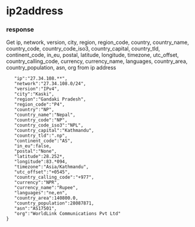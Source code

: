 # ip2address
### response

Get ip, network, version, city, region, region_code, country, country_name, country_code, country_code_iso3, country_capital, country_tld, continent_code, in_eu, postal, latitude, longitude, timezone, utc_offset, country_calling_code, currency, currency_name, languages, country_area, country_population, asn, org from ip address

``` {
   "ip":"27.34.108.**",
   "network":"27.34.108.0/24",
   "version":"IPv4",
   "city":"Kaski",
   "region":"Gandaki Pradesh",
   "region_code":"P4",
   "country":"NP",
   "country_name":"Nepal",
   "country_code":"NP",
   "country_code_iso3":"NPL",
   "country_capital":"Kathmandu",
   "country_tld":".np",
   "continent_code":"AS",
   "in_eu":false,
   "postal":"None",
   "latitude":28.252*,
   "longitude":83.*094,
   "timezone":"Asia/Kathmandu",
   "utc_offset":"+0545",
   "country_calling_code":"+977",
   "currency":"NPR",
   "currency_name":"Rupee",
   "languages":"ne,en",
   "country_area":140800.0,
   "country_population":28087871,
   "asn":"AS17501",
   "org":"WorldLink Communications Pvt Ltd"
}
```
